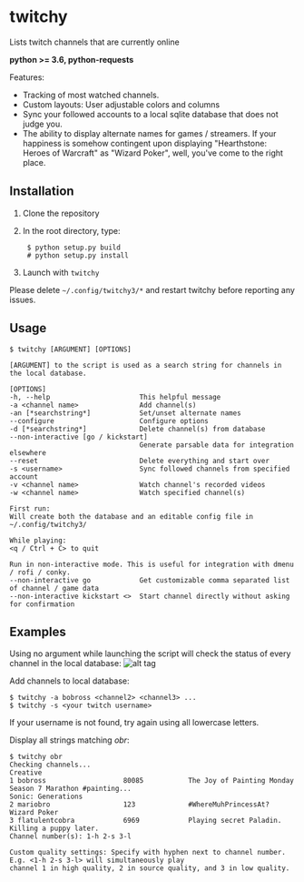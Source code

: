 # twitchy
Lists twitch channels that are currently online

**python >= 3.6, python-requests**

Features:
* Tracking of most watched channels.
* Custom layouts: User adjustable colors and columns
* Sync your followed accounts to a local sqlite database that does not judge you.
* The ability to display alternate names for games / streamers. If your happiness is somehow contingent upon displaying "Hearthstone: Heroes of Warcraft" as "Wizard Poker", well, you've come to the right place.

## Installation
1. Clone the repository
2. In the root directory, type:

        $ python setup.py build
        # python setup.py install

3. Launch with `twitchy`

Please delete `~/.config/twitchy3/*` and restart twitchy before reporting any issues.

## Usage

    $ twitchy [ARGUMENT] [OPTIONS]

    [ARGUMENT] to the script is used as a search string for channels in the local database.

    [OPTIONS]
    -h, --help                      This helpful message
    -a <channel name>               Add channel(s)
    -an [*searchstring*]            Set/unset alternate names
    --configure                     Configure options
    -d [*searchstring*]             Delete channel(s) from database
    --non-interactive [go / kickstart]
                                    Generate parsable data for integration elsewhere
    --reset                         Delete everything and start over
    -s <username>                   Sync followed channels from specified account
    -v <channel name>               Watch channel's recorded videos
    -w <channel name>               Watch specified channel(s)

    First run:
    Will create both the database and an editable config file in ~/.config/twitchy3/

    While playing:
    <q / Ctrl + C> to quit

    Run in non-interactive mode. This is useful for integration with dmenu / rofi / conky.
    --non-interactive go            Get customizable comma separated list of channel / game data
    --non-interactive kickstart <>  Start channel directly without asking for confirmation

## Examples

Using no argument while launching the script will check the status of every channel in the local database:
![alt tag](https://i.imgur.com/1Id6J7G.png)

Add channels to local database:

    $ twitchy -a bobross <channel2> <channel3> ...
    $ twitchy -s <your twitch username>
    
If your username is not found, try again using all lowercase letters.

Display all strings matching *obr*:

    $ twitchy obr
    Checking channels...
    Creative
    1 bobross                   80085           The Joy of Painting Monday Season 7 Marathon #painting...
    Sonic: Generations
    2 mariobro                  123             #WhereMuhPrincessAt?
    Wizard Poker
    3 flatulentcobra            6969            Playing secret Paladin. Killing a puppy later.
    Channel number(s): 1-h 2-s 3-l

    Custom quality settings: Specify with hyphen next to channel number.
    E.g. <1-h 2-s 3-l> will simultaneously play
    channel 1 in high quality, 2 in source quality, and 3 in low quality.
